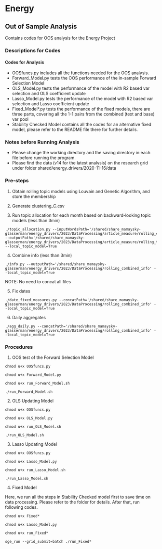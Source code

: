 # Energy
## Out of Sample Analysis

Contains codes for OOS analysis for the Energy Project

### Descriptions for Codes
#### Codes for Analysis
- OOSfuncs.py includes all the functions needed for the OOS analysis. 
- Forward_Model.py tests the OOS performance of the in-sample Forward Selection Model
- OLS_Model.py tests the performance of the model with R2 based var selection and OLS coefficient update
- Lasso_Model.py tests the performance of the model with R2 based var selection and Lasso coefficient update
- Fixed_Model*.py tests the performance of the fixed models, there are three parts, covering all the 1-1 pairs from the combined (text and base) var pool
- Stability Checked Model contains all the codes for an alternative fixed model, please refer to the README file there for further details.


### Notes before Running Analysis
- Please change the working directory and the saving directory in each file before running the program.
- Please find the data (v14 for the latest analysis) on the research grid under folder shared/energy_drivers/2020-11-16/data

### Pre-steps
1. Obtain rolling topic models using Louvain and Genetic Algorithm, and store the membership

2. Generate clustering_C.csv

3. Run topic allocation for each month based on backward-looking topic models (less than 3min)
```
./topic_allocation.py --inputWordsPath='/shared/share_mamaysky-glasserman/energy_drivers/2023/DataProcessing/article_measure/rolling_clustering_C' --outputPath='/shared/share_mamaysky-glasserman/energy_drivers/2023/DataProcessing/article_measure/rolling_topic_allocation' --local_topic_model=True
```

4. Combine info (less than 3min)
```
./info.py --outputPath='/shared/share_mamaysky-glasserman/energy_drivers/2023/DataProcessing/rolling_combined_info' --local_topic_model=True
```

NOTE: No need to concat all files

5. Fix dates
```
./date_fixed_measures.py --concatPath='/shared/share_mamaysky-glasserman/energy_drivers/2023/DataProcessing/rolling_combined_info' --local_topic_model=True
```
6. Daily aggregates
```
./agg_daily.py --concatPath='/shared/share_mamaysky-glasserman/energy_drivers/2023/DataProcessing/rolling_combined_info' --local_topic_model=True
```
   

### Procedures
1. OOS test of the Forward Selection Model
```
chmod u+x OOSfuncs.py

chmod u+x Forward_Model.py

chmod u+x run_Forward_Model.sh

./run_Forward_Model.sh
```
2. OLS Updating Model
```
chmod u+x OOSfuncs.py

chmod u+x OLS_Model.py

chmod u+x run_OLS_Model.sh

./run_OLS_Model.sh
```
3. Lasso Updating Model
```
chmod u+x OOSfuncs.py

chmod u+x Lasso_Model.py

chmod u+x run_Lasso_Model.sh

./run_Lasso_Model.sh
```
4. Fixed Model 

Here, we run all the steps in Stability Checked model first to save time on data processing. Please refer to the folder for details. After that, run following codes.
```
chmod u+x Fixed*

chmod u+x Lasso_Model.py

chmod u+x run_Fixed*

sge_run --grid_submit=batch ./run_Fixed*
```


